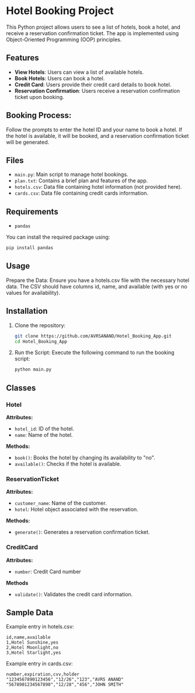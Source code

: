 # Hotel Booking Project

This Python project allows users to see a list of hotels, book a hotel, and receive a reservation confirmation ticket. The app is implemented using Object-Oriented Programming (OOP) principles.

## Features

- **View Hotels**: Users can view a list of available hotels.
- **Book Hotels**: Users can book a hotel.
- **Credit Card**: Users provide their credit card details to book hotel. 
- **Reservation Confirmation**: Users receive a reservation confirmation ticket upon booking.

## Booking Process: 
Follow the prompts to enter the hotel ID and your name to book a hotel. If the hotel is available, it will be booked, and a reservation confirmation ticket will be generated.

## Files

- `main.py`: Main script to manage hotel bookings.
- `plan.txt`: Contains a brief plan and features of the app.
- `hotels.csv`: Data file containing hotel information (not provided here).
- `cards.csv`: Data file containing credit cards information. 

## Requirements

- `pandas`

You can install the required package using:

```bash
pip install pandas
```

## Usage
Prepare the Data: Ensure you have a hotels.csv file with the necessary hotel data. The CSV should have columns id, name, and available (with yes or no values for availability).

## Installation

1. Clone the repository:
    ```bash
    git clone https://github.com/AVRSANAND/Hotel_Booking_App.git
    cd Hotel_Booking_App
    ```

2. Run the Script: Execute the following command to run the booking script:
    ```bash
    python main.py
    ```
    
## Classes

### Hotel

**Attributes:**

- `hotel_id`: ID of the hotel.
- `name`: Name of the hotel.

**Methods:**

- `book()`: Books the hotel by changing its availability to "no".
- `available()`: Checks if the hotel is available.

### ReservationTicket

**Attributes:**

- `customer_name`: Name of the customer.
- `hotel`: Hotel object associated with the reservation.

**Methods:**

- `generate()`: Generates a reservation confirmation ticket.

### CreditCard

**Attributes:**

- `number`: Credit Card number

**Methods**

- `validate()`: Validates the credit card information.

## Sample Data

Example entry in hotels.csv:

```
id,name,available
1,Hotel Sunshine,yes
2,Hotel Moonlight,no
3,Hotel Starlight,yes
```
Example entry in cards.csv:

```
number,expiration,cvv,holder
"1234567890123456","12/26","123","AVRS ANAND"
"5678901234567890","12/28","456","JOHN SMITH"
```
